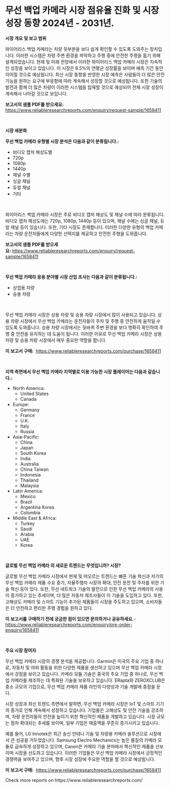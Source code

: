 <p><h1>무선 백업 카메라 시장 점유율 진화 및 시장 성장 동향 2024년 - 2031년.</h1></p><p><strong>시장 개요 및 보고 범위</strong></p>
<p><p>와이어리스 백업 카메라는 차량 뒷부분을 보다 쉽게 확인할 수 있도록 도와주는 장치입니다. 이러한 시스템은 차량 주변 환경을 파악하고 주행 중에 안전한 주행을 돕기 위해 설계되었습니다. 현재 및 미래 전망에서 이러한 와이어리스 백업 카메라 시장은 지속적인 성장을 보이고 있습니다. 이 시장은 8.5%의 연평균 성장률을 보이며 예측 기간 동안 이어질 것으로 예상됩니다. 최신 시장 동향을 반영한 시장 예측은 사람들이 더 많은 안전 기능을 원하는 요구에 부응함에 따라 계속해서 성장할 것으로 예상됩니다. 또한 기술의 발전과 함께 더 많은 차량이 이러한 시스템을 탑재할 것으로 예상되어 전체 시장 성장이 계속해서 나아갈 것으로 보입니다.</p></p>
<p><strong>보고서의 샘플 PDF를 받으세요:</strong> <a href="https://www.reliableresearchreports.com/enquiry/request-sample/1658411">https://www.reliableresearchreports.com/enquiry/request-sample/1658411</a></p>
<p>&nbsp;</p>
<p><strong>시장 세분화</strong></p>
<p><strong>무선 백업 카메라 유형별 시장 분석은 다음과 같이 분류됩니다.:</strong></p>
<p><ul><li>비디오 캡처 해상도별</li><li>720p</li><li>1080p</li><li>1440p</li><li>채널 수별</li><li>싱글 채널</li><li>듀얼 채널</li><li>기타</li></ul></p>
<p>&nbsp;</p>
<p><p>와이어리스 백업 카메라 시장은 주로 비디오 캡처 해상도 및 채널 수에 따라 분류됩니다. 비디오 캡처 해상도에는 720p, 1080p, 1440p 등이 있으며, 채널 수에는 싱글 채널, 듀얼 채널 등이 있습니다. 또한, 기타 시장도 존재합니다. 이러한 다양한 유형의 백업 카메라는 차량 운전자들에게 다양한 선택지를 제공하고 안전한 주행을 도와줍니다.</p></p>
<p><strong>보고서의 샘플 PDF를 받으세요:</strong>&nbsp;<a href="https://www.reliableresearchreports.com/enquiry/request-sample/1658411">https://www.reliableresearchreports.com/enquiry/request-sample/1658411</a></p>
<p>&nbsp;</p>
<p><strong> 무선 백업 카메라 응용 분야별 시장 산업 조사는 다음과 같이 분류됩니다.:</strong></p>
<p><ul><li>상업용 차량</li><li>승용 차량</li></ul></p>
<p>&nbsp;</p>
<p><p>무선 백업 카메라 시장은 상용 차량 및 승용 차량 시장에서 많이 사용되고 있습니다. 상용 차량 시장에서 무선 백업 카메라는 운전자들이 주차 및 주행 중 안전하게 움직일 수 있도록 도와줍니다. 승용 차량 시장에서는 뒷바퀴 주변 환경을 보다 명확히 확인하여 주행 중 안전을 유지하는 데 도움이 됩니다. 이러한 이유로 무선 백업 카메라 시장은 상용 차량 및 승용 차량 시장에서 매우 중요한 역할을 합니다.</p></p>
<p><strong>이 보고서 구매:</strong>&nbsp; <a href="https://www.reliableresearchreports.com/purchase/1658411">https://www.reliableresearchreports.com/purchase/1658411</a></p>
<p>&nbsp;</p>
<p><strong>지역 측면에서 무선 백업 카메라 지역별로 이용 가능한 시장 플레이어는 다음과 같습니다.:</strong></p>
<p><ul>
    <li>
        North America:
        <ul>
            <li>United States</li>
            <li>Canada</li>
        </ul>
    </li>
    <li>
        Europe:
        <ul>
            <li>Germany</li>
            <li>France</li>
            <li>U.K.</li>
            <li>Italy</li>
            <li>Russia</li>
        </ul>
    </li>
    <li>
        Asia-Pacific:
        <ul>
            <li>China</li>
            <li>Japan</li>
            <li>South Korea</li>
            <li>India</li>
            <li>Australia</li>
            <li>China Taiwan</li>
            <li>Indonesia</li>
            <li>Thailand</li>
            <li>Malaysia</li>
        </ul>
    </li>
    <li>
        Latin America:
        <ul>
            <li>Mexico</li>
            <li>Brazil</li>
            <li>Argentina Korea</li>
            <li>Colombia</li>
        </ul>
    </li>
    <li>
        Middle East & Africa:
        <ul>
            <li>Turkey</li>
            <li>Saudi</li>
            <li>Arabia</li>
            <li>UAE</li>
            <li>Korea</li>
        </ul>
    </li>
    </ul></p>
<p>&nbsp;</p>
<p><strong>글로벌 무선 백업 카메라 의 새로운 트렌드는 무엇입니까? 시장?</strong></p>
<p><p>글로벌 무선 백업 카메라 시장에서 현재 및 떠오르는 트렌드는 빠른 기술 혁신과 저가의 무선 백업 카메라 제품 수요 증가, 자율주행차 시장의 확대, 안전 운전 및 주차를 위한 기술 혁신 등이 있다. 또한, 무선 네트워크 기술의 발전으로 인한 무선 백업 카메라의 사용이 증가하고 있는 추세이며, 더 많은 자동차 제조사들이 이 기술을 도입하고 있다. 또한, 고해상도 카메라 및 스마트 기능이 추가된 제품들이 시장을 주도하고 있으며, 소비자들은 더 안전하고 편리한 주행 경험을 원하고 있다.</p></p>
<p><strong>이 보고서를 구매하기 전에 궁금한 점이 있으면 문의하거나 공유하세요.</strong>- <a href="https://www.reliableresearchreports.com/enquiry/pre-order-enquiry/1658411">https://www.reliableresearchreports.com/enquiry/pre-order-enquiry/1658411</a></p>
<p>&nbsp;</p>
<p><strong>주요 시장 참여자</strong></p>
<p><p>무선 백업 카메라 시장의 경쟁 분석을 제공합니다. Garmin은 미국의 주요 기업 중 하나로, 자동차 및 야외 활동을 위한 다양한 제품을 생산하고 있으며 무선 백업 카메라 시장에서 강점을 보이고 있습니다. 카메라 모듈 기술은 중국의 주요 기업 중 하나로, 무선 백업 카메라를 제조하는 데 특화된 기술을 보유하고 있습니다. ERapta와 ZEROXCLUB은 중소 규모의 기업으로, 무선 백업 카메라 제품 라인의 다양성과 기술 개발에 중점을 둔다.</p><p>시장 성장과 최신 트렌드 측면에서 말하면, 무선 백업 카메라 시장은 IoT 및 스마트 기기의 증가로 인해 계속해서 성장하고 있습니다. 기업들은 고해상도 및 안전 기술을 강조하며, 차량 운전자들의 안전을 높이기 위한 혁신적인 제품을 개발하고 있습니다. 시장 규모는 점차 확대되는 추세를 보이며, 일부 기업은 매출액을 꾸준히 증가시키고 있습니다.</p><p>예를 들어, LG Innotek은 최근 송신 안테나 기술 및 차량용 카메라 솔루션으로 시장에서 큰 성공을 거두었습니다. Samsung Electro Mechanics는 높은 품질의 카메라 모듈로 급속하게 성장하고 있으며, Canon은 카메라 기술 분야에서 혁신적인 제품을 선보이며 시장을 선도하고 있습니다. 이러한 기업들은 무선 백업 카메라 시장에서 긍정적인 경쟁력을 보여주고 있으며, 향후 시장 성장에 주요한 역할을 할 것으로 예상됩니다.</p></p>
<p><strong>이 보고서 구매:</strong>&nbsp;&nbsp;<a href="https://www.reliableresearchreports.com/purchase/1658411">https://www.reliableresearchreports.com/purchase/1658411</a></p>
<p>Check more reports on https://www.reliableresearchreports.com/</p>
